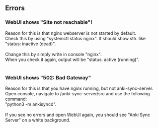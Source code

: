 <h2>Errors</h2>

<h3>WebUI shows "Site not reachable"!</h3>
Reason for this is that nginx webserver is not started by default.</br>
Check this by using "systemctl status nginx". It should show sth. like </br>
"status: inactive (dead)". </br>
</br>
Change this by simply write in console "nginx".</br>
When you check it again, output will be "status: active (running)". </br>
</br>
<h3>WebUI shows "502: Bad Gateway"</h3>
Reason for this is that you have nginx running, but not anki-sync-server.</br>
Open console, navigate to /anki-sync-server/src and use the following command: </br>
"python3 -m ankisyncd". </br>
</br>
If you see no errors and open WebUI again, you should see "Anki Sync Server" on a white background.

